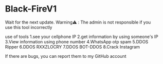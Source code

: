 # Black-FireV1
Wait for the next update.
Warning⚠️ : The admin is not responsible if you use this tool incorrectly

use of tools
1.see your cellphone IP
2.get information by using someone's IP
3.View information using phone number 
4.WhatsApp otp spam 
5.DDOS Ripper
6.DDOS RXXZLOCRY
7.DDOS BOT-DDOS
8.Crack Instagram 

If there are bugs, you can report them to my GitHub account

